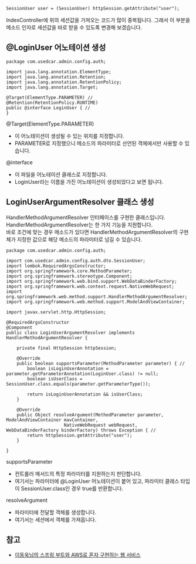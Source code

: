 ```
SessionUser user = (SessionUser) httpSession.getAttribute("user");
```
IndexController에 위의 세션값을 가져오는 코드가 많이 중복됩니다.
그래서 이 부분을 메소드 인자로 세션값을 바로 받을 수 있도록 변경해 보겠습니다.   

## @LoginUser 어노테이션 생성
```
package com.usedcar.admin.config.auth;

import java.lang.annotation.ElementType;
import java.lang.annotation.Retention;
import java.lang.annotation.RetentionPolicy;
import java.lang.annotation.Target;

@Target(ElementType.PARAMETER) //
@Retention(RetentionPolicy.RUNTIME)
public @interface LoginUser { //
}
```
@Target(ElementType.PARAMETER)
* 이 어노테이션이 생성될 수 있는 위치를 지정합니다.
* PARAMETER로 지정했으니 메소드의 파라미터로 선언된 객체에서만 사용할 수 있습니다.

@interface
* 이 파일을 어노테이션 클래스로 지정합니다.
* LoginUser라는 이름을 가진 어노테이션이 생성되었다고 보면 됩니다.

## LoginUserArgumentResolver 클래스 생성
HandlerMethodArgumentResolver 인터페이스를 구현한 클래스입니다.   
HandlerMethodArgumentResolver는 한 가지 기능을 지원합니다.   
바로 조건에 맞는 경우 메소드가 있다면 HandlerMethodArgumentResolver의 구현체가 지정한 값으로 해당 메소드의 파라미터로 넘길 수 있습니다.
```
package com.usedcar.admin.config.auth;

import com.usedcar.admin.config.auth.dto.SessionUser;
import lombok.RequiredArgsConstructor;
import org.springframework.core.MethodParameter;
import org.springframework.stereotype.Component;
import org.springframework.web.bind.support.WebDataBinderFactory;
import org.springframework.web.context.request.NativeWebRequest;
import org.springframework.web.method.support.HandlerMethodArgumentResolver;
import org.springframework.web.method.support.ModelAndViewContainer;

import javax.servlet.http.HttpSession;

@RequiredArgsConstructor
@Component
public class LoginUserArgumentResolver implements HandlerMethodArgumentResolver {

    private final HttpSession httpSession;

    @Override
    public boolean supportsParameter(MethodParameter parameter) { //
        boolean isLoginUserAnnotation = parameter.getParameterAnnotation(LoginUser.class) != null;
        boolean isUserClass = SessionUser.class.equals(parameter.getParameterType());

        return isLoginUserAnnotation && isUserClass;
    }

    @Override
    public Object resolveArgument(MethodParameter parameter, ModelAndViewContainer mavContainer,
                      NativeWebRequest webRequest, WebDataBinderFactory binderFactory) throws Exception { //
        return httpSession.getAttribute("user");
    }
    
}
```
supportsParameter
* 컨트롤러 메서드의 특정 파라미터를 지원하는지 판단합니다.
* 여기서는 파라미터에 @LoginUser 어노테이션이 붙어 있고, 파라미터 클래스 타입이 SessionUser.class인 경우 true를 반환합니다.

resolveArgument
* 파라미터에 전달할 객체를 생성합니다.
* 여기서는 세션에서 객체를 가져옵니다.

## 참고
* [이동욱님의 스프링 부트와 AWS로 혼자 구현하는 웹 서비스](https://jojoldu.tistory.com/463)